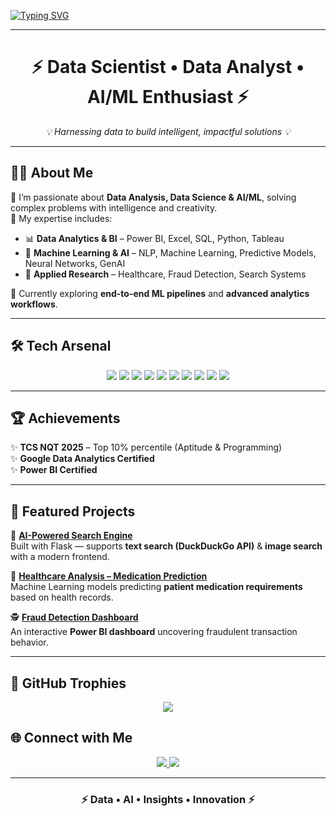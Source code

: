 <!-- Typing Animation Banner -->
[![Typing SVG](https://readme-typing-svg.demolab.com?font=Share+Tech+Mono&size=28&duration=3000&pause=500&color=00F5FF&center=true&vCenter=true&width=1000&lines=Hey%2C+I'm+Aakaash+%F0%9F%91%8B;Data+Scientist+%7C+Data+Analyst+%7C+AI%2FML+Enthusiast;Transforming+Data+Into+Intelligence+%F0%9F%94%A5)](https://git.io/typing-svg)

---

<h1 align="center">
  ⚡ Data Scientist • Data Analyst • AI/ML Enthusiast ⚡
</h1>

<p align="center">
  <em>💡 Harnessing data to build intelligent, impactful solutions 💡</em>  
</p>

---

## 👨‍🚀 About Me  

🔹 I’m passionate about **Data Analysis, Data Science & AI/ML**, solving complex problems with intelligence and creativity.  
🔹 My expertise includes:  
- 📊 **Data Analytics & BI** – Power BI, Excel, SQL, Python, Tableau
- 🤖 **Machine Learning & AI** – NLP, Machine Learning, Predictive Models, Neural Networks, GenAI
- 🧠 **Applied Research** – Healthcare, Fraud Detection, Search Systems  

🚀 Currently exploring **end-to-end ML pipelines** and **advanced analytics workflows**.  

---

## 🛠 Tech Arsenal  

<p align="center">
  
<!-- Futuristic Neon Badges -->
<img src="https://img.shields.io/badge/Python-0A192F?style=for-the-badge&logo=python&logoColor=00F5FF" />  
<img src="https://img.shields.io/badge/SQL-0A192F?style=for-the-badge&logo=postgresql&logoColor=FF6EC7" />  
<img src="https://img.shields.io/badge/R-0A192F?style=for-the-badge&logo=r&logoColor=39FF14" />  
<img src="https://img.shields.io/badge/Power%20BI-0A192F?style=for-the-badge&logo=powerbi&logoColor=FFD700" />  
<img src="https://img.shields.io/badge/Excel-0A192F?style=for-the-badge&logo=microsoftexcel&logoColor=7FFF00" />  

<img src="https://img.shields.io/badge/Pandas-0A192F?style=for-the-badge&logo=pandas&logoColor=00FFFF" />  
<img src="https://img.shields.io/badge/NumPy-0A192F?style=for-the-badge&logo=numpy&logoColor=FF00FF" />  
<img src="https://img.shields.io/badge/Scikit--learn-0A192F?style=for-the-badge&logo=scikitlearn&logoColor=FF4500" />  
<img src="https://img.shields.io/badge/Matplotlib-0A192F?style=for-the-badge&logo=plotly&logoColor=00FF7F" />  
<img src="https://img.shields.io/badge/Flask-0A192F?style=for-the-badge&logo=flask&logoColor=FF69B4" />  

</p>

---

## 🏆 Achievements  

✨ **TCS NQT 2025** – Top 10% percentile (Aptitude & Programming)  
✨ **Google Data Analytics Certified**  
✨ **Power BI Certified**  

---

## 🚀 Featured Projects  

🔮 **[AI-Powered Search Engine](https://github.com/yourusername/AI-Search-Engine)**  
Built with Flask — supports **text search (DuckDuckGo API)** & **image search** with a modern frontend.  

💊 **[Healthcare Analysis – Medication Prediction](https://github.com/yourusername/Healthcare-Analysis-Medication-Prediction)**  
Machine Learning models predicting **patient medication requirements** based on health records.  

🕵️ **[Fraud Detection Dashboard](https://github.com/yourusername/Fraud-Detection-Dashboard)**  
An interactive **Power BI dashboard** uncovering fraudulent transaction behavior.  

---

## 🏅 GitHub Trophies  
<p align="center">
  <img src="https://github-profile-trophy.vercel.app/?username=yourusername&theme=algolia&no-frame=true&margin-w=15&row=1" />
</p>

## 🌐 Connect with Me  

<p align="center">
  <a href="https://www.linkedin.com/in/aakaash-padhmanaban">
    <img src="https://img.shields.io/badge/LinkedIn-0A192F?style=for-the-badge&logo=linkedin&logoColor=00F5FF" />
  </a>
  <a href="mailto:aakaashpadhmanaban@gmail.com">
    <img src="https://img.shields.io/badge/Gmail-0A192F?style=for-the-badge&logo=gmail&logoColor=FF3131" />
  </a>
</p>

---

<h3 align="center">
  ⚡ Data • AI • Insights • Innovation ⚡  
</h3>
